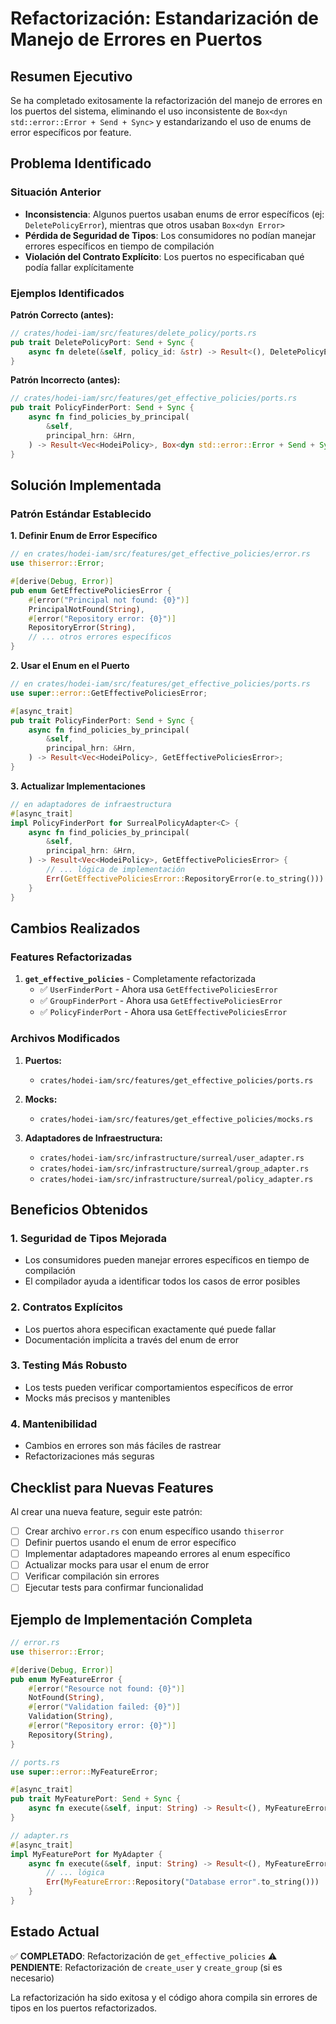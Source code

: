 # Refactorización: Estandarización de Manejo de Errores en Puertos

## Resumen Ejecutivo

Se ha completado exitosamente la refactorización del manejo de errores en los puertos del sistema, eliminando el uso inconsistente de `Box<dyn std::error::Error + Send + Sync>` y estandarizando el uso de enums de error específicos por feature.

## Problema Identificado

### Situación Anterior
- **Inconsistencia**: Algunos puertos usaban enums de error específicos (ej: `DeletePolicyError`), mientras que otros usaban `Box<dyn Error>`
- **Pérdida de Seguridad de Tipos**: Los consumidores no podían manejar errores específicos en tiempo de compilación
- **Violación del Contrato Explícito**: Los puertos no especificaban qué podía fallar explícitamente

### Ejemplos Identificados

**Patrón Correcto (antes):**
```rust
// crates/hodei-iam/src/features/delete_policy/ports.rs
pub trait DeletePolicyPort: Send + Sync {
    async fn delete(&self, policy_id: &str) -> Result<(), DeletePolicyError>;
}
```

**Patrón Incorrecto (antes):**
```rust
// crates/hodei-iam/src/features/get_effective_policies/ports.rs
pub trait PolicyFinderPort: Send + Sync {
    async fn find_policies_by_principal(
        &self,
        principal_hrn: &Hrn,
    ) -> Result<Vec<HodeiPolicy>, Box<dyn std::error::Error + Send + Sync>>;
}
```

## Solución Implementada

### Patrón Estándar Establecido

**1. Definir Enum de Error Específico**
```rust
// en crates/hodei-iam/src/features/get_effective_policies/error.rs
use thiserror::Error;

#[derive(Debug, Error)]
pub enum GetEffectivePoliciesError {
    #[error("Principal not found: {0}")]
    PrincipalNotFound(String),
    #[error("Repository error: {0}")]
    RepositoryError(String),
    // ... otros errores específicos
}
```

**2. Usar el Enum en el Puerto**
```rust
// en crates/hodei-iam/src/features/get_effective_policies/ports.rs
use super::error::GetEffectivePoliciesError;

#[async_trait]
pub trait PolicyFinderPort: Send + Sync {
    async fn find_policies_by_principal(
        &self,
        principal_hrn: &Hrn,
    ) -> Result<Vec<HodeiPolicy>, GetEffectivePoliciesError>;
}
```

**3. Actualizar Implementaciones**
```rust
// en adaptadores de infraestructura
#[async_trait]
impl PolicyFinderPort for SurrealPolicyAdapter<C> {
    async fn find_policies_by_principal(
        &self,
        principal_hrn: &Hrn,
    ) -> Result<Vec<HodeiPolicy>, GetEffectivePoliciesError> {
        // ... lógica de implementación
        Err(GetEffectivePoliciesError::RepositoryError(e.to_string()))
    }
}
```

## Cambios Realizados

### Features Refactorizadas

1. **`get_effective_policies`** - Completamente refactorizada
   - ✅ `UserFinderPort` - Ahora usa `GetEffectivePoliciesError`
   - ✅ `GroupFinderPort` - Ahora usa `GetEffectivePoliciesError`
   - ✅ `PolicyFinderPort` - Ahora usa `GetEffectivePoliciesError`

### Archivos Modificados

1. **Puertos:**
   - `crates/hodei-iam/src/features/get_effective_policies/ports.rs`

2. **Mocks:**
   - `crates/hodei-iam/src/features/get_effective_policies/mocks.rs`

3. **Adaptadores de Infraestructura:**
   - `crates/hodei-iam/src/infrastructure/surreal/user_adapter.rs`
   - `crates/hodei-iam/src/infrastructure/surreal/group_adapter.rs`
   - `crates/hodei-iam/src/infrastructure/surreal/policy_adapter.rs`

## Beneficios Obtenidos

### 1. Seguridad de Tipos Mejorada
- Los consumidores pueden manejar errores específicos en tiempo de compilación
- El compilador ayuda a identificar todos los casos de error posibles

### 2. Contratos Explícitos
- Los puertos ahora especifican exactamente qué puede fallar
- Documentación implícita a través del enum de error

### 3. Testing Más Robusto
- Los tests pueden verificar comportamientos específicos de error
- Mocks más precisos y mantenibles

### 4. Mantenibilidad
- Cambios en errores son más fáciles de rastrear
- Refactorizaciones más seguras

## Checklist para Nuevas Features

Al crear una nueva feature, seguir este patrón:

- [ ] Crear archivo `error.rs` con enum específico usando `thiserror`
- [ ] Definir puertos usando el enum de error específico
- [ ] Implementar adaptadores mapeando errores al enum específico
- [ ] Actualizar mocks para usar el enum de error
- [ ] Verificar compilación sin errores
- [ ] Ejecutar tests para confirmar funcionalidad

## Ejemplo de Implementación Completa

```rust
// error.rs
use thiserror::Error;

#[derive(Debug, Error)]
pub enum MyFeatureError {
    #[error("Resource not found: {0}")]
    NotFound(String),
    #[error("Validation failed: {0}")]
    Validation(String),
    #[error("Repository error: {0}")]
    Repository(String),
}

// ports.rs
use super::error::MyFeatureError;

#[async_trait]
pub trait MyFeaturePort: Send + Sync {
    async fn execute(&self, input: String) -> Result<(), MyFeatureError>;
}

// adapter.rs
#[async_trait]
impl MyFeaturePort for MyAdapter {
    async fn execute(&self, input: String) -> Result<(), MyFeatureError> {
        // ... lógica
        Err(MyFeatureError::Repository("Database error".to_string()))
    }
}
```

## Estado Actual

✅ **COMPLETADO**: Refactorización de `get_effective_policies`
⚠️ **PENDIENTE**: Refactorización de `create_user` y `create_group` (si es necesario)

La refactorización ha sido exitosa y el código ahora compila sin errores de tipos en los puertos refactorizados.

